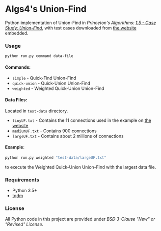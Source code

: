 # Algs4's Union-Find

Python implementation of Union-Find in _Princeton's Algorithms: [1.5 - Case Study: Union-Find]_,
with test cases downloaded from [the website] embedded.

### Usage
```bash
python run.py command data-file
```

#### Commands:

- `simple` - Quick-Find Union-Find
- `quick-union` - Quick-Union Union-Find
- `weighted` - Weighted Quick-Union Union-Find

#### Data Files:

Located in `test-data` directory.

- `tinyUF.txt` - Contains the 11 connections used in the example on [the website]
- `mediumUF.txt` - Contains 900 connections
- `largeUF.txt` - Contains about 2 millions of connections


#### Example:

```bash
python run.py weighted "test-data/largeUF.txt"
```
to execute the Weighted Quick-Union Union-Find with the largest data file. 


### Requirements
- Python 3.5+
- [tqdm](https://tqdm.github.io/)


[the website]: https://algs4.cs.princeton.edu/15uf/
[1.5 - Case Study: Union-Find]: https://algs4.cs.princeton.edu/15uf/


### License
All Python code in this project are provided under _BSD 3-Clause "New" or "Revised" License_.
